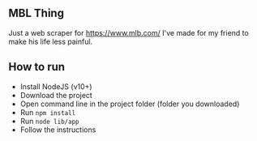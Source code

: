 ## MBL Thing

Just a web scraper for https://www.mlb.com/ I've made for my friend to make his life less painful.

## How to run

- Install NodeJS (v10+)
- Download the project
- Open command line in the project folder (folder you downloaded)
- Run `npm install`
- Run `node lib/app`
- Follow the instructions
